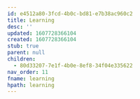 ```yaml
---
id: e4512a80-3fcd-4b0c-bd81-e7b38ac960c2
title: Learning
desc: ''
updated: 1607728366104
created: 1607728366104
stub: true
parent: null
children:
  - 80d33207-7e1f-4b0e-8ef8-34f04e335622
nav_order: 11
fname: learning
hpath: learning
---
```



